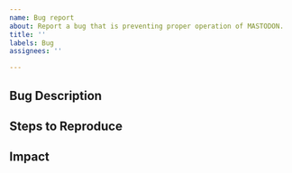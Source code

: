 ```yaml
---
name: Bug report
about: Report a bug that is preventing proper operation of MASTODON.
title: ''
labels: Bug
assignees: ''

---
```


## Bug Description
<!--A clear and concise description of the problem (Note: A missing feature is not a bug).-->

## Steps to Reproduce
<!--Steps to reproduce the behavior (input file, or modifications to an existing input file, etc.)-->

## Impact
<!--Does this prevent you from getting your work done, or is it more of an annoyance?-->
